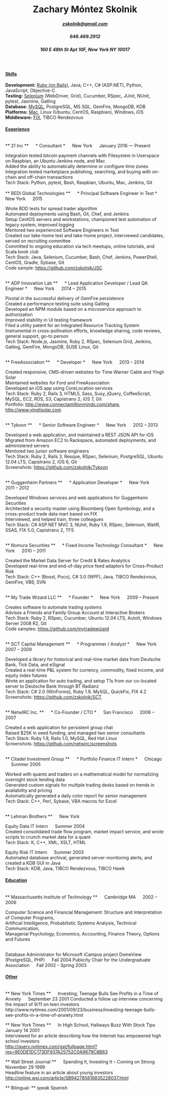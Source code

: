 # <center> Zachary Móntez Skolnik </center>
##### <center> zskolnik@gmail.com </center>
##### <center> 646.469.2912 </center>
##### <center> 160 E 48th St Apt 10F, New York NY 10017 </center>

<br>

#### <u> Skills </u>

**Development:** <u>Ruby (on Rails)</u>, Java, C++, C# (ASP.NET), Python, JavaScript, Objective-C  
**Testing:** <u>Selenium</u> (WebDriver, Grid), Cucumber, RSpec, JUnit, NUnit, pytest, Jasmine, Gatling  
**Database:** <u>MySQL</u>, PostgreSQL, MS SQL, GemFire, MongoDB, KDB  
**Platforms:** <u>Mac</u>, Linux (Ubuntu, CentOS, Raspbian), Windows, iOS  
**Middleware:** <u>FIX</u>, TIBCO Rendezvous

#### <u> Experience </u>
<br>
** 21 Inc ** &emsp; * Consultant * &emsp; New York &emsp; January 2016 — Present  

Integration tested bitcoin payment channels with Filesystem in Userspace on Raspbian, an Ubuntu Jenkins node, and Mac  
Added the ability to automatically determine or configure time zones  
Integration tested marketplace publishing, searching, and buying with on-chain and off-chain transactions  
Tech Stack: Python, pytest, Bash, Raspbian, Ubuntu, Mac, Jenkins, Git
<br>  
** REDI Global Technologies ** &emsp; * Principal Software Engineer in Test * &emsp; New York &emsp; 2015

Wrote BDD tests for spread trader algorithm  
Automated deployments using Bash, Git, Chef, and Jenkins  
Setup CentOS servers and workstations, championed test automation of legacy system, improved logging  
Mentored two experienced Software Engineers in Test  
Created our take-home test and take-home project, interviewed candidates, served on recruiting committee  
Committed to ongoing education via tech meetups, online tutorials, and Scala book club  
Tech Stack: Java, Selenium, Cucumber, Bash, Chef, Jenkins, PowerShell, CentOS, Gradle, Sybase, Git  
Code sample: https://github.com/zskolnik/JSC

<br>
** ADP Innovation Lab ** &emsp; * Lead Application Developer / Lead QA Engineer * &emsp; New York &emsp; 2014 – 2015

Pivotal in the successful delivery of GemFire persistence  
Created a performance testing suite using Gatling  
Developed an NPM module based on a microservice approach to authorization  
Improved stability in UI testing framework  
Filed a utility patent for an Integrated Resource Tracking System  
Instrumental in cross-pollination efforts, knowledge sharing, code reviews, general support, go-to person  
Tech Stack: Node.js, Jasmine, Ruby 2, RSpec, Selenium Grid, Jenkins, Gatling, GemFire, MongoDB, SUSE Linux, Git

<br>
** FreeAssociation ** &emsp; * Developer * &emsp; New York &emsp; 2013 – 2014

Created responsive, CMS-driven websites for Time Warner Cable and Yingli Solar  
Maintained websites for Ford and FreeAssociation  
Developed an iOS app using CoreLocation services  
Tech Stack: Ruby 2, Rails 3, HTML5, Sass, Susy, jQuery, CoffeeScript, MySQL, EC2, RDS, S3, Capistrano 2, iOS 7, Git  
Portfolio: http://www.connectamillionminds.com/share, http://www.yinglisolar.com

<br>
** Tykoon ** &emsp; * Senior Software Engineer * &emsp; New York &emsp; 2012 – 2013

Developed a web application, and maintained a REST JSON API for iOS  
Migrated from Amazon EC2 to Rackspace, automated deployments, and administered servers  
Mentored two junior software engineers  
Tech Stack: Ruby 2, Rails 3, Resque, RSpec, Selenium, PostgreSQL, Ubuntu 12.04 LTS, Capistrano 2, iOS 6, Git  
Screenshots: https://github.com/zskolnik/Tykoon

<br>
** Guggenheim Partners ** &emsp; * Application Developer * &emsp; New York &emsp; 2011 – 2012

Developed Windows services and web applications for Guggenheim Securities  
Architected a security master using Bloomberg Open Symbology, and a cross-product trade data mart based on FIX  
Interviewed, and helped train, three colleagues  
Tech Stack: C# ASP.NET MVC 3, NUnit, Ruby 1.9, RSpec, Selenium, WatiR, SSAS, FIX 5.0, Capistrano 2, TFS

<br>
** Nomura Securities ** &emsp; * Fixed Income Technology Consultant * &emsp; New York &emsp; 2010 – 2011

Created the Market Data Server for Credit & Rates Analytics  
Developed real-time and end-of-day price feed adaptors for Cross-Product Risk  
Tech Stack: C++ (Boost, Poco), C# 3.0 (WPF), Java, TIBCO Rendezvous, GemFire, VB6, SVN

<br>
** My Trade Wizard LLC ** &emsp; * Founder * &emsp; New York &emsp; 2009 – Present

Creates software to automate trading systems  
Advises a Friends and Family Group Account at Interactive Brokers  
Tech Stack: Ruby 2, RSpec, Cucumber, Ubuntu 12.04 LTS, AutoIt, Windows Server 2008 R2, Git  
Code samples: https://github.com/mytradewizard

<br>
** SCT Capital Management ** &emsp; * Programmer / Analyst * &emsp; New York &emsp; 2007 – 2009

Developed a library for historical and real-time market data from Deutsche Bank, Tick Data, and eSignal  
Created a real-time P&L system for currency, commodity, fixed income, and equity index futures  
Wrote an application for auto trading, and setup T1s from our co-located server to Deutsche Bank through BT Radianz  
Tech Stack: C# 2.0 (WinForms), Ruby 1.9, MySQL, QuickFix, FIX 4.2  
Screenshots: https://github.com/zskolnik/SCT

<br>
** NetwIRC Inc. ** &emsp; * Co-Founder / CTO * &emsp; San Francisco &emsp; 2006 – 2007

Created a web application for persistent group chat  
Raised $25K in seed funding, and managed two senior consultants  
Tech Stack: Ruby 1.8, Rails 1.0, MySQL, Red Hat Linux  
Screenshots: https://github.com/netwirc/screenshots  

<br>
** Citadel Investment Group ** &emsp; * Portfolio Finance IT Intern * &emsp; Chicago &emsp; Summer 2005

Worked with quants and traders on a mathematical model for normalizing overnight stock lending data  
Generated custom signals for multiple trading desks based on trends in availability and pricing  
Automatically generated a daily color report for senior management  
Tech Stack: C++, Perl, Sybase, VBA macros for Excel

<br>
** Lehman Brothers ** &emsp; New York

Equity Data IT Intern &emsp; Summer 2004  
Created consolidated trade flow program, market impact service, and wrote scripts to crunch market data for a quant  
Tech Stack: K, C++, XML, XSLT, HTML

Equity Risk IT Intern &emsp; Summer 2003  
Automated database archival, generated server-monitoring alerts, and created a KDB GUI in Java  
Tech Stack: KDB, Java, TIBCO Rendezvous, TIBCO Hawk

#### <u> Education </u>
<br>
** Massachusetts Institute of Technology ** &emsp; Cambridge MA &emsp; 2002 – 2006

Computer Science and Financial Management: Structure and Interpretation of Computer Programs,  
Artificial Intelligence, Probabilistic Systems Analysis, Technical Communication,  
Managerial Psychology, Economics, Accounting, Finance Theory, Options and Futures

<br>
Database Administrator for Microsoft iCampus project DomeView (PostgreSQL, PHP) &emsp; Fall 2004  
Publicity Chair for the Undergraduate Association &emsp; Fall 2002 – Spring 2003

#### <u> Other </u>
<br>
** New York Times ** &emsp; Investing; Teenage Bulls See Profits in a Time of Anxiety &emsp; September 23 2001  
Conducted a follow up interview concerning the impact of 9/11 on teen investors  
http://www.nytimes.com/2001/09/23/business/investing-teenage-bulls-see-profits-in-a-time-of-anxiety.html

** New York Times ** &emsp; In High School, Hallways Buzz With Stock Tips &emsp; January 14 2001  
Interviewed for an article describing how the Internet has empowered high school investors  
http://query.nytimes.com/gst/fullpage.html?res=9E0DE1DC173DF937A25752C0A9679C8B63

** Wall Street Journal ** &emsp; Spending It, Investing It – Coming on Strong &emsp; November 29 1999  
Headline feature in an article about young investors  
http://online.wsj.com/article/SB942785816835228037.html

** Bilingual: ** speak Spanish
